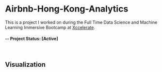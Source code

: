 # Airbnb-Hong-Kong-Analytics
This is a project I worked on during the Full Time Data Science and Machine Learning Immersive Bootcamp at [Xccelerate](https://xccelerate.co/en/).

#### -- Project Status: [Active]

<br />

## Visualization
